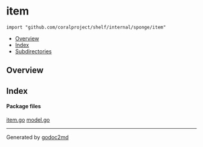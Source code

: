 

# item
`import "github.com/coralproject/shelf/internal/sponge/item"`

* [Overview](#pkg-overview)
* [Index](#pkg-index)
* [Subdirectories](#pkg-subdirectories)

## <a name="pkg-overview">Overview</a>



## <a name="pkg-index">Index</a>


#### <a name="pkg-files">Package files</a>
[item.go](/src/github.com/coralproject/shelf/internal/sponge/item/item.go) [model.go](/src/github.com/coralproject/shelf/internal/sponge/item/model.go) 










- - -
Generated by [godoc2md](http://godoc.org/github.com/davecheney/godoc2md)
